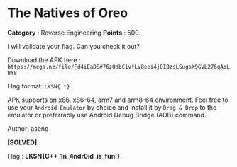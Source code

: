 # The Natives of Oreo

**Category** : Reverse Engineering
**Points** : 500

I will validate your flag. Can you check it out?

Download the APK here : `https://mega.nz/file/Fd4iEaDS#76zOdbC1vfLV8eei4jQIBzsLSugsX9GVL276qAoLBY8`

Flag format: `LKSN{.*}`

APK supports on x86, x86-64, arm7 and arm8-64 environment. Feel free to use your `Android Emulator` by choice and install it by `Drag & Drop` to the emulator or preferrably use Android Debug Bridge (ADB) command.

Author: aseng

**[SOLVED]**

Flag : **LKSN{C++_1n_4ndr0id_is_fun!}**



